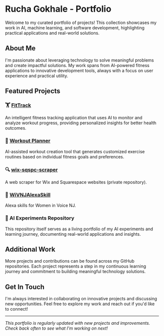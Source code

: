 # Rucha Gokhale - Portfolio

Welcome to my curated portfolio of projects! This collection showcases my work in AI, machine learning, and software development, highlighting practical applications and real-world solutions.

## About Me

I'm passionate about leveraging technology to solve meaningful problems and create impactful solutions. My work spans from AI-powered fitness applications to innovative development tools, always with a focus on user experience and practical utility.

## Featured Projects

### 🏋️ [FitTrack](https://github.com/indyrise/AI-in-Real-Life/tree/main/fittrack)
An intelligent fitness tracking application that uses AI to monitor and analyze workout progress, providing personalized insights for better health outcomes.

### 💪 [Workout Planner](https://github.com/indyrise/AI-in-Real-Life/tree/main/workout-planner)
AI-assisted workout creation tool that generates customized exercise routines based on individual fitness goals and preferences.

### 🔍 [wix-sqspc-scraper](https://github.com/indyrise/wix-sqspc-scraper)
A web scraper for Wix and Squarespace websites (private repository).

### 🎤 [WiVNJAlexaSkill](https://github.com/indyrise/WiVNJAlexaSkill)
Alexa skills for Women in Voice NJ.

### 🤖 AI Experiments Repository
This repository itself serves as a living portfolio of my AI experiments and learning journey, documenting real-world applications and insights.

## Additional Work

More projects and contributions can be found across my GitHub repositories. Each project represents a step in my continuous learning journey and commitment to building meaningful technology solutions.

## Get In Touch

I'm always interested in collaborating on innovative projects and discussing new opportunities. Feel free to explore my work and reach out if you'd like to connect!

---

*This portfolio is regularly updated with new projects and improvements. Check back often to see what I'm working on next!*
